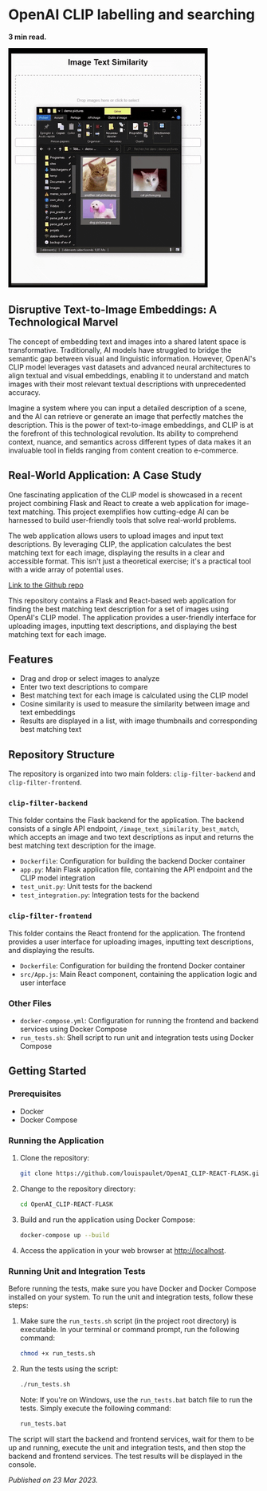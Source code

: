 # OpenAI CLIP labelling and searching

**3 min read.**

![a gif](./../post_images/openai_clip.gif)

## Disruptive Text-to-Image Embeddings: A Technological Marvel
The concept of embedding text and images into a shared latent space is transformative. Traditionally, AI models have struggled to bridge the semantic gap between visual and linguistic information. However, OpenAI's CLIP model leverages vast datasets and advanced neural architectures to align textual and visual embeddings, enabling it to understand and match images with their most relevant textual descriptions with unprecedented accuracy.

Imagine a system where you can input a detailed description of a scene, and the AI can retrieve or generate an image that perfectly matches the description. This is the power of text-to-image embeddings, and CLIP is at the forefront of this technological revolution. Its ability to comprehend context, nuance, and semantics across different types of data makes it an invaluable tool in fields ranging from content creation to e-commerce.

## Real-World Application: A Case Study
One fascinating application of the CLIP model is showcased in a recent project combining Flask and React to create a web application for image-text matching. This project exemplifies how cutting-edge AI can be harnessed to build user-friendly tools that solve real-world problems.

The web application allows users to upload images and input text descriptions. By leveraging CLIP, the application calculates the best matching text for each image, displaying the results in a clear and accessible format. This isn't just a theoretical exercise; it's a practical tool with a wide array of potential uses.

[Link to the Github repo](https://github.com/louispaulet/OpenAI_CLIP-REACT-FLASK)

This repository contains a Flask and React-based web application for finding the best matching text description for a set of images using OpenAI's CLIP model. The application provides a user-friendly interface for uploading images, inputting text descriptions, and displaying the best matching text for each image.

## Features 

- Drag and drop or select images to analyze
- Enter two text descriptions to compare
- Best matching text for each image is calculated using the CLIP model
- Cosine similarity is used to measure the similarity between image and text embeddings
- Results are displayed in a list, with image thumbnails and corresponding best matching text

## Repository Structure 

The repository is organized into two main folders: `clip-filter-backend` and `clip-filter-frontend`.

### `clip-filter-backend` 

This folder contains the Flask backend for the application. The backend consists of a single API endpoint, `/image_text_similarity_best_match`, which accepts an image and two text descriptions as input and returns the best matching text description for the image.

- `Dockerfile`: Configuration for building the backend Docker container
- `app.py`: Main Flask application file, containing the API endpoint and the CLIP model integration
- `test_unit.py`: Unit tests for the backend
- `test_integration.py`: Integration tests for the backend

### `clip-filter-frontend` 

This folder contains the React frontend for the application. The frontend provides a user interface for uploading images, inputting text descriptions, and displaying the results.

- `Dockerfile`: Configuration for building the frontend Docker container
- `src/App.js`: Main React component, containing the application logic and user interface

### Other Files 

- `docker-compose.yml`: Configuration for running the frontend and backend services using Docker Compose
- `run_tests.sh`: Shell script to run unit and integration tests using Docker Compose

## Getting Started 

### Prerequisites 

- Docker
- Docker Compose

### Running the Application 

1. Clone the repository:

    ```bash
    git clone https://github.com/louispaulet/OpenAI_CLIP-REACT-FLASK.git
    ```

2. Change to the repository directory:

    ```bash
    cd OpenAI_CLIP-REACT-FLASK
    ```

3. Build and run the application using Docker Compose:

    ```bash
    docker-compose up --build
    ```

4. Access the application in your web browser at [http://localhost](http://localhost).

### Running Unit and Integration Tests 

Before running the tests, make sure you have Docker and Docker Compose installed on your system. To run the unit and integration tests, follow these steps:

1. Make sure the `run_tests.sh` script (in the project root directory) is executable. In your terminal or command prompt, run the following command:

    ```bash
    chmod +x run_tests.sh
    ```

2. Run the tests using the script:

    ```bash
    ./run_tests.sh
    ```

    Note: If you're on Windows, use the `run_tests.bat` batch file to run the tests. Simply execute the following command:

    ```bash
    run_tests.bat
    ```

The script will start the backend and frontend services, wait for them to be up and running, execute the unit and integration tests, and then stop the backend and frontend services. The test results will be displayed in the console.



*Published on 23 Mar 2023.*
